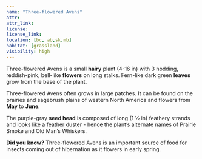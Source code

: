```yaml
--- 
name: "Three-flowered Avens"
attr: 
attr_link: 
license: 
license_link: 
location: [bc, ab,sk,mb]
habitat: [grassland]
visibility: high 
---
```

Three-flowered Avens is a small **hairy** plant (4-16 in) with 3 nodding, reddish-pink, bell-like **flowers** on long stalks. Fern-like dark green **leaves** grow from the base of the plant. 

Three-flowered Avens often grows in large patches. It can be found on the prairies and sagebrush plains of western North America and flowers from **May** to **June**. 

The purple-gray **seed head** is composed of long (1 ½ in) feathery strands and looks like a feather duster - hence the plant’s alternate names of Prairie Smoke and Old Man’s Whiskers.

**Did you know?** Three-flowered Avens is an important source of food for insects coming out of hibernation as it flowers in early spring. 

